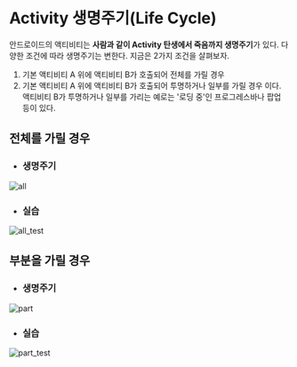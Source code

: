 # Activity 생명주기(Life Cycle)
안드로이드의 액티비티는 **사람과 같이 Activity 탄생에서 죽음까지 생명주기**가 있다. 다양한 조건에 따라 생명주기는 변한다.
지금은 2가지 조건을 살펴보자.</br>
 1) 기본 액티비티 A 위에 액티비티 B가 호출되어 전체를 가릴 경우</br>
 2) 기본 액티비티 A 위에 액티비티 B가 호출되어 투명하거나 일부를 가릴 경우
이다.</br>
액티비티 B가 투명하거나 일부를 가리는 예로는 '로딩 중'인 프로그레스바나 팝업 등이 있다.


## 전체를 가릴 경우
- ### 생명주기
![all](http://cfile4.uf.tistory.com/image/992CE63359C25205192B52)</br>

- ### 실습
![all_test](http://cfile6.uf.tistory.com/image/99FF513359C250BA3A4B12)

## 부분을 가릴 경우
- ### 생명주기
![part](http://cfile8.uf.tistory.com/image/99D9B83359C658F60E4956)</br>

- ### 실습
![part_test](http://cfile30.uf.tistory.com/image/99E71C3359C250E627A663)
